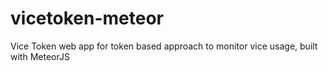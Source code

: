 # vicetoken-meteor
Vice Token web app for token based approach to monitor vice usage, built with MeteorJS 